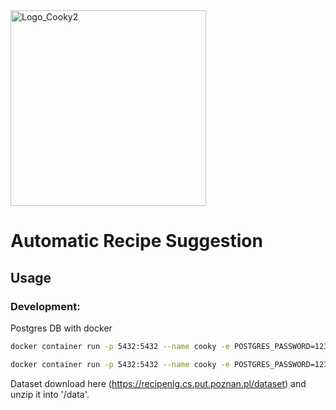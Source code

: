 <img width="313" alt="Logo_Cooky2" src="https://user-images.githubusercontent.com/46084416/168781713-ce8fdb9e-aea9-4dfc-b0f6-c4c8a4dff6b5.png">

#  Automatic Recipe Suggestion


## Usage

### Development: 

Postgres DB with docker

```bash
docker container run -p 5432:5432 --name cooky -e POSTGRES_PASSWORD=1234 postgres:12.2 

docker container run -p 5432:5432 --name cooky -e POSTGRES_PASSWORD=1234 -v C:/Projects/Cooky/data/part_dataset.csv:/tmp/full_dataset.csv postgres:12.2

```

Dataset download here (https://recipenlg.cs.put.poznan.pl/dataset) and unzip it into '/data'.